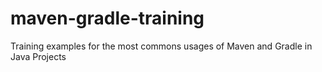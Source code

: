 # maven-gradle-training
Training examples for the most commons usages of Maven and Gradle in Java Projects
